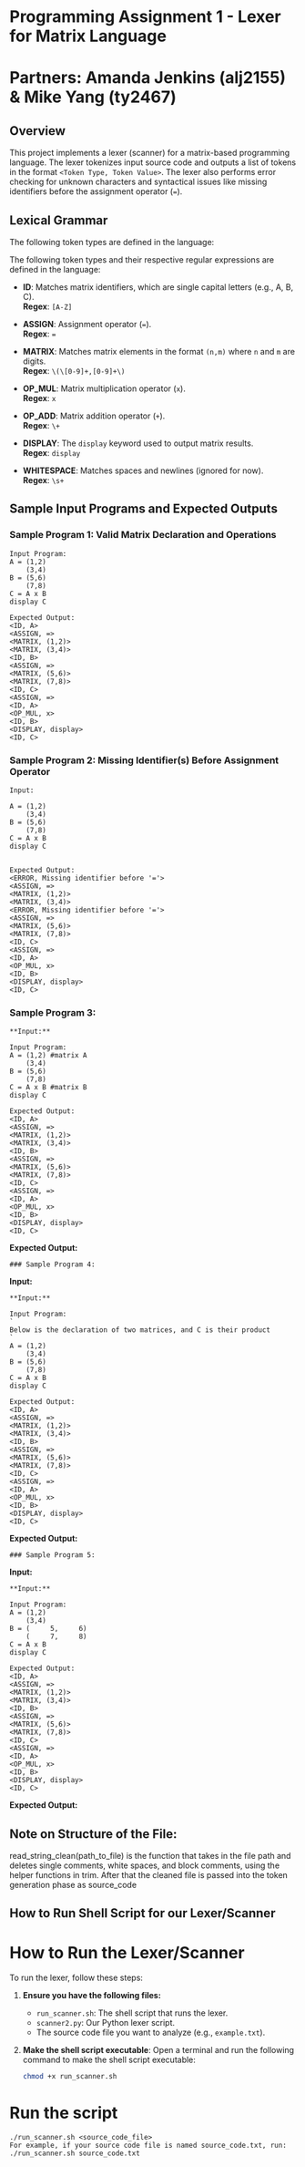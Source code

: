 # Programming Assignment 1 - Lexer for Matrix Language
# Partners: Amanda Jenkins (alj2155) & Mike Yang (ty2467) 

## Overview

This project implements a lexer (scanner) for a matrix-based programming language. The lexer tokenizes input source code and outputs a list of tokens in the format `<Token Type, Token Value>`. The lexer also performs error checking for unknown characters and syntactical issues like missing identifiers before the assignment operator (`=`).

## Lexical Grammar

The following token types are defined in the language:

The following token types and their respective regular expressions are defined in the language:

- **ID**: Matches matrix identifiers, which are single capital letters (e.g., A, B, C).  
  **Regex**: `[A-Z]`
  
- **ASSIGN**: Assignment operator (`=`).  
  **Regex**: `=`
  
- **MATRIX**: Matches matrix elements in the format `(n,m)` where `n` and `m` are digits.  
  **Regex**: `\(\[0-9]+,[0-9]+\)`
  
- **OP_MUL**: Matrix multiplication operator (`x`).  
  **Regex**: `x`
  
- **OP_ADD**: Matrix addition operator (`+`).  
  **Regex**: `\+`
  
- **DISPLAY**: The `display` keyword used to output matrix results.  
  **Regex**: `display`
  
- **WHITESPACE**: Matches spaces and newlines (ignored for now).  
  **Regex**: `\s+`


## Sample Input Programs and Expected Outputs

### Sample Program 1: Valid Matrix Declaration and Operations

```
Input Program:
A = (1,2)
    (3,4)
B = (5,6)
    (7,8)
C = A x B
display C

Expected Output:
<ID, A>
<ASSIGN, =>
<MATRIX, (1,2)>
<MATRIX, (3,4)>
<ID, B>
<ASSIGN, =>
<MATRIX, (5,6)>
<MATRIX, (7,8)>
<ID, C>
<ASSIGN, =>
<ID, A>
<OP_MUL, x>
<ID, B>
<DISPLAY, display>
<ID, C>
```

### Sample Program 2: Missing Identifier(s) Before Assignment Operator

```
Input:

A = (1,2) 
    (3,4) 
B = (5,6) 
    (7,8) 
C = A x B 
display C 


Expected Output:
<ERROR, Missing identifier before '='>
<ASSIGN, =>
<MATRIX, (1,2)>
<MATRIX, (3,4)>
<ERROR, Missing identifier before '='>
<ASSIGN, =>
<MATRIX, (5,6)>
<MATRIX, (7,8)>
<ID, C>
<ASSIGN, =>
<ID, A>
<OP_MUL, x>
<ID, B>
<DISPLAY, display>
<ID, C>

```

### Sample Program 3: 
```
**Input:**

Input Program:
A = (1,2) #matrix A
    (3,4)
B = (5,6)
    (7,8)
C = A x B #matrix B
display C

Expected Output:
<ID, A>
<ASSIGN, =>
<MATRIX, (1,2)>
<MATRIX, (3,4)>
<ID, B>
<ASSIGN, =>
<MATRIX, (5,6)>
<MATRIX, (7,8)>
<ID, C>
<ASSIGN, =>
<ID, A>
<OP_MUL, x>
<ID, B>
<DISPLAY, display>
<ID, C>
```


**Expected Output:**

```
### Sample Program 4: 
```
**Input:**
```
**Input:**

Input Program:
`
Below is the declaration of two matrices, and C is their product
`
A = (1,2)
    (3,4)
B = (5,6)
    (7,8)
C = A x B
display C

Expected Output:
<ID, A>
<ASSIGN, =>
<MATRIX, (1,2)>
<MATRIX, (3,4)>
<ID, B>
<ASSIGN, =>
<MATRIX, (5,6)>
<MATRIX, (7,8)>
<ID, C>
<ASSIGN, =>
<ID, A>
<OP_MUL, x>
<ID, B>
<DISPLAY, display>
<ID, C>
```

**Expected Output:**
```
### Sample Program 5: 
```

**Input:**
```
**Input:**

Input Program:
A = (1,2)
    (3,4)
B = (     5,     6)
    (     7,     8)
C = A x B
display C

Expected Output:
<ID, A>
<ASSIGN, =>
<MATRIX, (1,2)>
<MATRIX, (3,4)>
<ID, B>
<ASSIGN, =>
<MATRIX, (5,6)>
<MATRIX, (7,8)>
<ID, C>
<ASSIGN, =>
<ID, A>
<OP_MUL, x>
<ID, B>
<DISPLAY, display>
<ID, C>
```

**Expected Output:**


## Note on Structure of the File:
read_string_clean(path_to_file) is the function that takes in the file path and deletes single comments,
white spaces, and block comments, using the helper functions in trim.
After that the cleaned file is passed into the token generation phase as source_code

## How to Run Shell Script for our Lexer/Scanner 

# How to Run the Lexer/Scanner 

To run the lexer, follow these steps:


1. **Ensure you have the following files:**
   - `run_scanner.sh`: The shell script that runs the lexer.
   - `scanner2.py`: Our Python lexer script.
   - The source code file you want to analyze (e.g., `example.txt`).

2. **Make the shell script executable**:
   Open a terminal and run the following command to make the shell script executable:
   ```bash
   chmod +x run_scanner.sh


# Run the script
    ./run_scanner.sh <source_code_file> 
    For example, if your source code file is named source_code.txt, run: ./run_scanner.sh source_code.txt